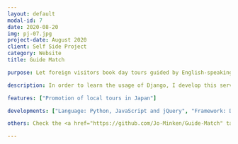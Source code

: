 ```yaml
---
layout: default
modal-id: 7
date: 2020-08-20
img: pj-07.jpg
project-date: August 2020
client: Self Side Project
category: Website
title: Guide Match

purpose: Let foreign visitors book day tours guided by English-speaking local guides.

description: In order to learn the usage of Django, I develop this service in 1 month. 

features: ["Promotion of local tours in Japan"]

developments: ["Language: Python, JavaScript and jQuery", "Framework: Django"]

others: Check the <a href="https://github.com/Jo-Minken/Guide-Match" target="_blank"><i class="fa fa-github" aria-hidden="true"></i>  GitHub Repository</a>.

---
```

